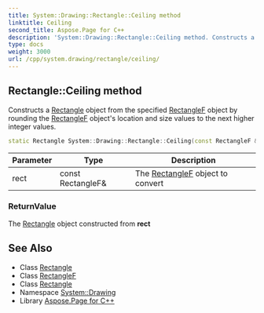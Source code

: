```yaml
---
title: System::Drawing::Rectangle::Ceiling method
linktitle: Ceiling
second_title: Aspose.Page for C++
description: 'System::Drawing::Rectangle::Ceiling method. Constructs a Rectangle object from the specified RectangleF object by rounding the RectangleF object''s location and size values to the next higher integer values in C++.'
type: docs
weight: 3000
url: /cpp/system.drawing/rectangle/ceiling/
---
```

## Rectangle::Ceiling method


Constructs a [Rectangle](../) object from the specified [RectangleF](../../rectanglef/) object by rounding the [RectangleF](../../rectanglef/) object's location and size values to the next higher integer values.

```cpp
static Rectangle System::Drawing::Rectangle::Ceiling(const RectangleF &rect)
```


| Parameter | Type | Description |
| --- | --- | --- |
| rect | const RectangleF\& | The [RectangleF](../../rectanglef/) object to convert |

### ReturnValue

The [Rectangle](../) object constructed from **rect**

## See Also

* Class [Rectangle](../)
* Class [RectangleF](../../rectanglef/)
* Class [Rectangle](../)
* Namespace [System::Drawing](../../)
* Library [Aspose.Page for C++](../../../)
